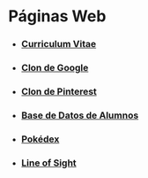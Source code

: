 <h1>Páginas Web</h1>
<ul>
    <li><h3><a href="/CV/">Curriculum Vitae</a></h3></li>
    <li><h3><a href="/GOOGLE/">Clon de Google</a></h3></li>
    <li><h3><a href="/PINTEREST/">Clon de Pinterest</a></h3></li>
    <li><h3><a href="/DB/">Base de Datos de Alumnos</a></h3></li>
    <li><h3><a href="/POKEDEX/">Pokédex</a></h3></li>
    <li><h3><a href="/LOS/">Line of Sight</a></h3></li>
</ul>
